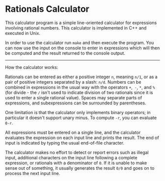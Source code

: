 # Rationals Calculator

This calculator program is a simple line-oriented calculator for expressions involving rational numbers. This calculator is implemented in C++ and executed in Unix.

In order to use the calculator run ```make``` and then execute the program. You can now use the input on the console to enter in expressions which will then be computed and the result returned to the console output. 

---

How the calculator works:

Rationals can be entered as either a positive integer ```n```, meaning ```n/1```, or as a pair of positive integers separated by a slash: ```n/d```. Numbers can be combined in expressions in the usual way with the operators ```+```,``` -```, ```*```, and ```%``` (for divide - the ```/``` isn't used to indicate division of two rationals since it is used to enter a single rational value). Spaces may separate parts of expressions, and subexpressions can be surrounded by parentheses.

One limitation is that the calculator only implements binary operators; in particular it doesn't support unary minus. To compute ```-r```, you can evaluate ```0-r```.

All expressions must be entered on a single line, and the calculator evaluates the expression on each input line and prints the result. The end of input is indicated by typing the usual end-of-file character.

The calculator makes no effort to detect or report errors such as illegal input, additional characters on the input line following a complete expression, or rationals with a denominator of ```0```. If it is unable to make sense out of something, it usually generates the result ```0/0``` and goes on to process the next input line.
